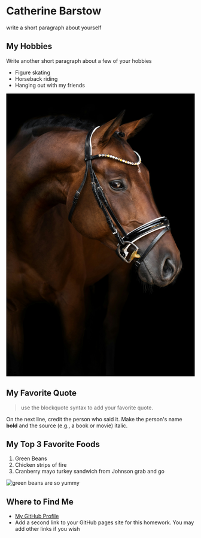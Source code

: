 # Catherine Barstow
write a short paragraph about yourself

## My Hobbies 
Write another short paragraph about a few of your hobbies

+ Figure skating
+ Horseback riding
+ Hanging out with my friends

![Pretty Horse](luisa-peter-7Xp9wDCxivc-unsplash.jpg)


## My Favorite Quote
> use the blockquote syntax to add your favorite quote.

On the next line, credit the person who said it. Make the person's name **bold** and the source (e.g., a book or movie) italic.

## My Top 3 Favorite Foods
1. Green Beans
2. Chicken strips of fire
3. Cranberry mayo turkey sandwich from Johnson grab and go

![green beans are so yummy](pexels-mali-142520.jpg)


## Where to Find Me 
+ [My GitHub Profile](cabars22)
+ Add a second link to your GitHub pages site for this homework. You may add other links if you wish



